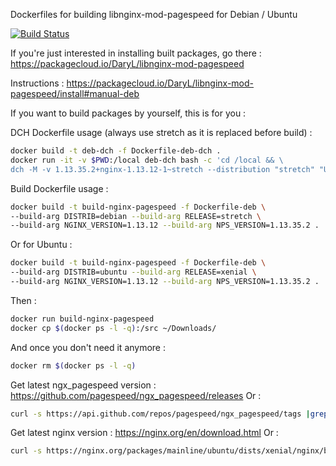 
Dockerfiles for building libnginx-mod-pagespeed for Debian / Ubuntu

[![Build Status](https://travis-ci.org/darylounet/libnginx-mod-pagespeed.svg?branch=mainline)](https://travis-ci.org/darylounet/libnginx-mod-pagespeed)

If you're just interested in installing built packages, go there :
https://packagecloud.io/DaryL/libnginx-mod-pagespeed

Instructions : https://packagecloud.io/DaryL/libnginx-mod-pagespeed/install#manual-deb


If you want to build packages by yourself, this is for you :

DCH Dockerfile usage (always use stretch as it is replaced before build) :

```bash
docker build -t deb-dch -f Dockerfile-deb-dch .
docker run -it -v $PWD:/local deb-dch bash -c 'cd /local && \
dch -M -v 1.13.35.2+nginx-1.13.12-1~stretch --distribution "stretch" "Updated upstream."'
```

Build Dockerfile usage :

```bash
docker build -t build-nginx-pagespeed -f Dockerfile-deb \
--build-arg DISTRIB=debian --build-arg RELEASE=stretch \
--build-arg NGINX_VERSION=1.13.12 --build-arg NPS_VERSION=1.13.35.2 .
```

Or for Ubuntu :
```bash
docker build -t build-nginx-pagespeed -f Dockerfile-deb \
--build-arg DISTRIB=ubuntu --build-arg RELEASE=xenial \
--build-arg NGINX_VERSION=1.13.12 --build-arg NPS_VERSION=1.13.35.2 .
```

Then :
```bash
docker run build-nginx-pagespeed
docker cp $(docker ps -l -q):/src ~/Downloads/
```

And once you don't need it anymore :
```bash
docker rm $(docker ps -l -q)
```

Get latest ngx_pagespeed version : https://github.com/pagespeed/ngx_pagespeed/releases
Or :
```bash
curl -s https://api.github.com/repos/pagespeed/ngx_pagespeed/tags |grep "name" |grep "stable" |head -1 |sed -n "s/^.*v\(.*\)-stable.*$/\1/p"
```

Get latest nginx version : https://nginx.org/en/download.html
Or :
```bash
curl -s https://nginx.org/packages/mainline/ubuntu/dists/xenial/nginx/binary-amd64/Packages.gz|zcat |php -r 'preg_match_all("#Package: nginx\nVersion: (.*?)-\d~.*?\nArch#", file_get_contents("php://stdin"), $m);usort($m[1], 'version_compare'); echo array_reverse($m[1])[0]."\n";'
```
